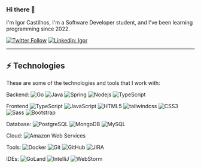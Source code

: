 ### Hi there 👋

I'm Igor Castilhos,  I'm a Software Developer student, and I've been learning programming since 2022. 

[![Twitter Follow](https://img.shields.io/twitter/follow/igor?style=social)](https://twitter.com/IgorPaprockiDv)
[![Linkedin: Igor](https://img.shields.io/badge/-Linkedin-blue?style=flat-square&logo=Linkedin&logoColor=white&link=https://www.linkedin.com/in/IgorCastilhos/)](https://www.linkedin.com/in/IgorCastilhos/)
____

## ⚡ Technologies

These are some of the technologies and tools that I work with:

Backend:
![Go](https://img.shields.io/badge/-Go-007d9c?style=flat-square&logo=go&logoColor=white)
![Java](https://img.shields.io/badge/-Java-dc3d0d?style=flat-square&logo=Java&logoColor=white)
![Spring](https://img.shields.io/badge/-Spring-6DB33F?style=flat-square&logo=spring&logoColor=white)
![Nodejs](https://img.shields.io/badge/-Nodejs-339933?style=flat-square&logo=Node.js&logoColor=white)
![TypeScript](https://img.shields.io/badge/-TypeScript-007ACC?style=flat-square&logo=typescript&logoColor=white)

Frontend
![TypeScript](https://img.shields.io/badge/-TypeScript-007ACC?style=flat-square&logo=typescript&logoColor=white)
![JavaScript](https://img.shields.io/badge/-JavaScript-black?style=flat-square&logo=javascript)
![HTML5](https://img.shields.io/badge/-HTML5-E34F26?style=flat-square&logo=html5&logoColor=white)
![tailwindcss](https://img.shields.io/badge/-tailwindcss-133D7C?style=flat-square&logo=tailwindcss)
![CSS3](https://img.shields.io/badge/-CSS3-1572B6?style=flat-square&logo=css3)
![Sass](https://img.shields.io/badge/-Sass-CC6699?style=flat-square&logo=sass&logoColor=white)
![Bootstrap](https://img.shields.io/badge/-Bootstrap-563D7C?style=flat-square&logo=bootstrap)

Database:
![PostgreSQL](https://img.shields.io/badge/-PostgreSQL-white?style=flat-square&logo=postgresql)
![MongoDB](https://img.shields.io/badge/-MongoDB-black?style=flat-square&logo=mongodb)
![MySQL](https://img.shields.io/badge/-MySQL-4479A1?style=flat-square&logo=mysql&logoColor=white)

Cloud:
![Amazon Web Services](https://img.shields.io/badge/-aws-232F3E?logo=amazonaws&logoColor=white&style=for-the-badge)

Tools:
![Docker](https://img.shields.io/badge/-Docker-2496ED?style=flat-square&logo=docker&logoColor=white)
![Git](https://img.shields.io/badge/-Git-black?style=flat-square&logo=git)
![GitHub](https://img.shields.io/badge/-GitHub-181717?style=flat-square&logo=github)
![JIRA](https://img.shields.io/badge/-JIRA-0052CC?style=flat-square&logo=jira)

IDEs:
![GoLand](https://img.shields.io/badge/-GoLand-black?style=flat-square&logo=goland&logoColor=white)
![IntelliJ](https://img.shields.io/badge/-IntelliJ%20IDEA-black?style=flat-square&logo=intellij-idea&logoColor=white)
![WebStorm](https://img.shields.io/badge/-WebStorm-black?style=flat-square&logo=webstorm&logoColor=white)

